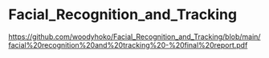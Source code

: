 # Facial_Recognition_and_Tracking

https://github.com/woodyhoko/Facial_Recognition_and_Tracking/blob/main/facial%20recognition%20and%20tracking%20-%20final%20report.pdf
